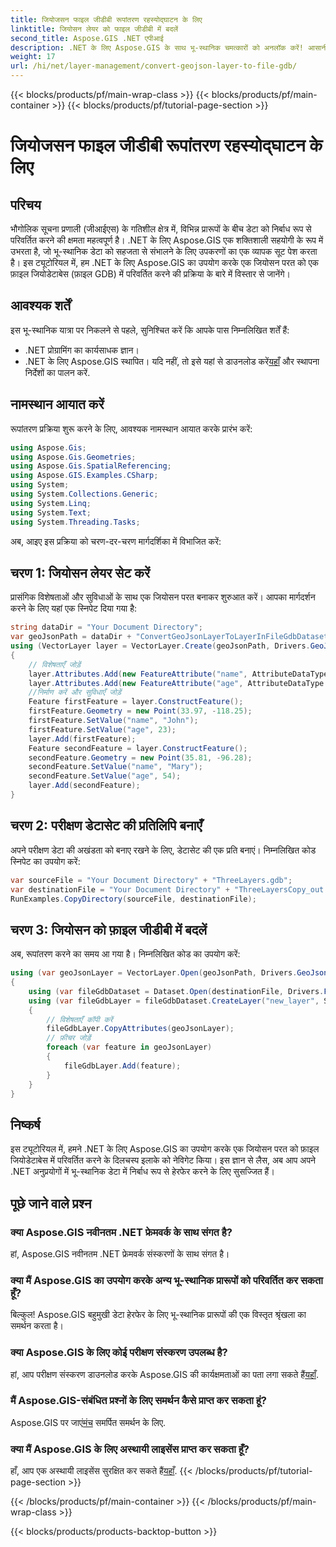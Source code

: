 ```yaml
---
title: जियोजसन फाइल जीडीबी रूपांतरण रहस्योद्घाटन के लिए
linktitle: जियोसन लेयर को फाइल जीडीबी में बदलें
second_title: Aspose.GIS .NET एपीआई
description: .NET के लिए Aspose.GIS के साथ भू-स्थानिक चमत्कारों को अनलॉक करें! आसानी से जियोसन परतों को फ़ाइल जियोडेटाबेस में परिवर्तित करें। अब इसे आजमाओ! #मान लीजिए #जीआईएस
weight: 17
url: /hi/net/layer-management/convert-geojson-layer-to-file-gdb/
---
```


{{< blocks/products/pf/main-wrap-class >}}
{{< blocks/products/pf/main-container >}}
{{< blocks/products/pf/tutorial-page-section >}}

# जियोजसन फाइल जीडीबी रूपांतरण रहस्योद्घाटन के लिए

## परिचय
भौगोलिक सूचना प्रणाली (जीआईएस) के गतिशील क्षेत्र में, विभिन्न प्रारूपों के बीच डेटा को निर्बाध रूप से परिवर्तित करने की क्षमता महत्वपूर्ण है। .NET के लिए Aspose.GIS एक शक्तिशाली सहयोगी के रूप में उभरता है, जो भू-स्थानिक डेटा को सहजता से संभालने के लिए उपकरणों का एक व्यापक सूट पेश करता है। इस ट्यूटोरियल में, हम .NET के लिए Aspose.GIS का उपयोग करके एक जियोसन परत को एक फ़ाइल जियोडेटाबेस (फ़ाइल GDB) में परिवर्तित करने की प्रक्रिया के बारे में विस्तार से जानेंगे।
## आवश्यक शर्तें
इस भू-स्थानिक यात्रा पर निकलने से पहले, सुनिश्चित करें कि आपके पास निम्नलिखित शर्तें हैं:
- .NET प्रोग्रामिंग का कार्यसाधक ज्ञान।
-  .NET के लिए Aspose.GIS स्थापित। यदि नहीं, तो इसे यहां से डाउनलोड करें[यहाँ](https://releases.aspose.com/gis/net/) और स्थापना निर्देशों का पालन करें.
## नामस्थान आयात करें
रूपांतरण प्रक्रिया शुरू करने के लिए, आवश्यक नामस्थान आयात करके प्रारंभ करें:
```csharp
using Aspose.Gis;
using Aspose.Gis.Geometries;
using Aspose.Gis.SpatialReferencing;
using Aspose.GIS.Examples.CSharp;
using System;
using System.Collections.Generic;
using System.Linq;
using System.Text;
using System.Threading.Tasks;
```
अब, आइए इस प्रक्रिया को चरण-दर-चरण मार्गदर्शिका में विभाजित करें:
## चरण 1: जियोसन लेयर सेट करें
प्रासंगिक विशेषताओं और सुविधाओं के साथ एक जियोसन परत बनाकर शुरुआत करें। आपका मार्गदर्शन करने के लिए यहां एक स्निपेट दिया गया है:
```csharp
string dataDir = "Your Document Directory";
var geoJsonPath = dataDir + "ConvertGeoJsonLayerToLayerInFileGdbDataset_out.json";
using (VectorLayer layer = VectorLayer.Create(geoJsonPath, Drivers.GeoJson))
{
    // विशेषताएँ जोड़ें
    layer.Attributes.Add(new FeatureAttribute("name", AttributeDataType.String));
    layer.Attributes.Add(new FeatureAttribute("age", AttributeDataType.Integer));
    //निर्माण करें और सुविधाएँ जोड़ें
    Feature firstFeature = layer.ConstructFeature();
    firstFeature.Geometry = new Point(33.97, -118.25);
    firstFeature.SetValue("name", "John");
    firstFeature.SetValue("age", 23);
    layer.Add(firstFeature);
    Feature secondFeature = layer.ConstructFeature();
    secondFeature.Geometry = new Point(35.81, -96.28);
    secondFeature.SetValue("name", "Mary");
    secondFeature.SetValue("age", 54);
    layer.Add(secondFeature);
}
```
## चरण 2: परीक्षण डेटासेट की प्रतिलिपि बनाएँ
अपने परीक्षण डेटा की अखंडता को बनाए रखने के लिए, डेटासेट की एक प्रति बनाएं। निम्नलिखित कोड स्निपेट का उपयोग करें:
```csharp
var sourceFile = "Your Document Directory" + "ThreeLayers.gdb";
var destinationFile = "Your Document Directory" + "ThreeLayersCopy_out.gdb";
RunExamples.CopyDirectory(sourceFile, destinationFile);
```
## चरण 3: जियोसन को फ़ाइल जीडीबी में बदलें
अब, रूपांतरण करने का समय आ गया है। निम्नलिखित कोड का उपयोग करें:
```csharp
using (var geoJsonLayer = VectorLayer.Open(geoJsonPath, Drivers.GeoJson))
{
    using (var fileGdbDataset = Dataset.Open(destinationFile, Drivers.FileGdb))
    using (var fileGdbLayer = fileGdbDataset.CreateLayer("new_layer", SpatialReferenceSystem.Wgs84))
    {
        // विशेषताएँ कॉपी करें
        fileGdbLayer.CopyAttributes(geoJsonLayer);
        // फ़ीचर जोड़ें
        foreach (var feature in geoJsonLayer)
        {
            fileGdbLayer.Add(feature);
        }
    }
}
```
## निष्कर्ष
इस ट्यूटोरियल में, हमने .NET के लिए Aspose.GIS का उपयोग करके एक जियोसन परत को फ़ाइल जियोडेटाबेस में परिवर्तित करने के दिलचस्प इलाके को नेविगेट किया। इस ज्ञान से लैस, अब आप अपने .NET अनुप्रयोगों में भू-स्थानिक डेटा में निर्बाध रूप से हेरफेर करने के लिए सुसज्जित हैं।
## पूछे जाने वाले प्रश्न
### क्या Aspose.GIS नवीनतम .NET फ्रेमवर्क के साथ संगत है?
हां, Aspose.GIS नवीनतम .NET फ्रेमवर्क संस्करणों के साथ संगत है।
### क्या मैं Aspose.GIS का उपयोग करके अन्य भू-स्थानिक प्रारूपों को परिवर्तित कर सकता हूँ?
बिल्कुल! Aspose.GIS बहुमुखी डेटा हेरफेर के लिए भू-स्थानिक प्रारूपों की एक विस्तृत श्रृंखला का समर्थन करता है।
### क्या Aspose.GIS के लिए कोई परीक्षण संस्करण उपलब्ध है?
 हां, आप परीक्षण संस्करण डाउनलोड करके Aspose.GIS की कार्यक्षमताओं का पता लगा सकते हैं[यहाँ](https://releases.aspose.com/).
### मैं Aspose.GIS-संबंधित प्रश्नों के लिए समर्थन कैसे प्राप्त कर सकता हूं?
 Aspose.GIS पर जाएं[मंच](https://forum.aspose.com/c/gis/33) समर्पित समर्थन के लिए.
### क्या मैं Aspose.GIS के लिए अस्थायी लाइसेंस प्राप्त कर सकता हूँ?
 हाँ, आप एक अस्थायी लाइसेंस सुरक्षित कर सकते हैं[यहाँ](https://purchase.aspose.com/temporary-license/).
{{< /blocks/products/pf/tutorial-page-section >}}

{{< /blocks/products/pf/main-container >}}
{{< /blocks/products/pf/main-wrap-class >}}

{{< blocks/products/products-backtop-button >}}
